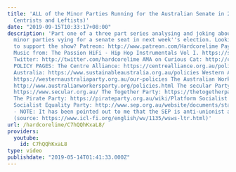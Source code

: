 ```yaml
---
title: 'ALL of the Minor Parties Running for the Australian Senate in 2019 (Part 1:
  Centrists and Leftists)'
date: "2019-09-15T10:33:17+08:00"
description: 'Part one of a three part series analysing and joking about the many
  minor parties vying for a senate seat in next week''s election. Looking for a way
  to support the show? Patreon: http://www.patreon.com/Hardcorelime Paypal: http://paypal.me/hardcorelime
  Music from: The Passion HiFi - Hip Hop Instrumentals Vol I. https://soundcloud.com/thepassionhifi/sets/the-passion-hifi-hip-hop
  Twitter: http://twitter.com/hardcorelime AMA on Curious Cat: http://curiouscat.me/hardcorelime
  POLICY PAGES: The Centre Alliance: https://centrealliance.org.au/policies/ Sustainable
  Australia: https://www.sustainableaustralia.org.au/policies Western Austral Party:
  https://westernaustraliaparty.org.au/our-policies The Australian Workers Party:
  http://www.australianworkersparty.org/policies.html The secular Party of Australia:
  https://www.secular.org.au/ The Together Party: https://thetogetherparty.org.au/manifesto
  The Pirate Party: https://pirateparty.org.au/wiki/Platform Socialist Alliance: https://socialist-alliance.org/elections/federal/2019/election-platform/our-lives-are-worth-more-their-profits
  Socialist Equality Party: http://www.sep.org.au/website/documents/statement-of-principles/
  - NOTE: It has been pointed out to me that the SEP is anti-unionist and pro-accelerationist
  (source: https://www.icl-fi.org/english/wv/1135/wsws-ltr.html)'
url: /hardcorelime/C7hQQhKxaL8/
providers:
  youtube:
    id: C7hQQhKxaL8
type: video
publishdate: "2019-05-14T01:41:33.000Z"
---
```

